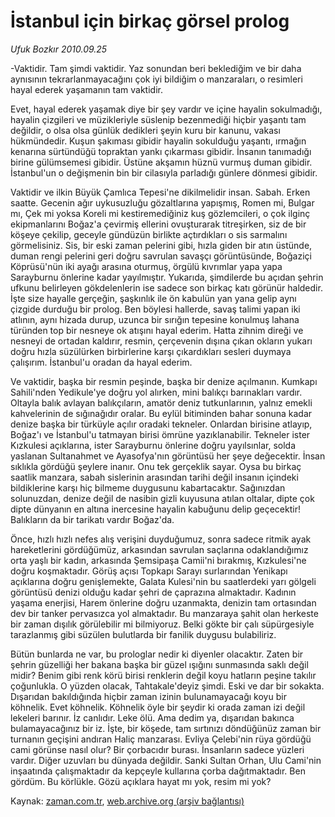 # İstanbul için birkaç görsel prolog

*Ufuk Bozkır 2010.09.25*

<td class="news-spot">
<p>-Vaktidir. Tam şimdi vaktidir. Yaz sonundan beri beklediğim ve bir daha aynısının tekrarlanmayacağını çok iyi bildiğim o manzaraları, o resimleri hayal ederek yaşamanın tam vaktidir.</p>
<p><p> Evet, hayal ederek yaşamak diye bir şey vardır ve içine hayalin sokulmadığı, hayalin çizgileri ve müzikleriyle süslenip bezenmediği hiçbir yaşantı tam değildir, o olsa olsa günlük dedikleri şeyin kuru bir kanunu, vakası hükmündedir. Kuşun şakıması gibidir hayalin sokulduğu yaşantı, ırmağın kenarına sürtündüğü topraktan yankı çıkarması gibidir. İnsanın tanımadığı birine gülümsemesi gibidir. Üstüne akşamın hüznü vurmuş duman gibidir. İstanbul'un o değişmenin bin bir cilasıyla parladığı günlere dönmesi gibidir.
<p>Vaktidir ve ilkin Büyük Çamlıca Tepesi'ne dikilmelidir insan. Sabah. Erken saatte. Gecenin ağır uykusuzluğu gözaltlarına yapışmış, Romen mi, Bulgar mı, Çek mi yoksa Koreli mi kestiremediğiniz kuş gözlemcileri, o çok ilginç ekipmanlarını Boğaz'a çevirmiş ellerini ovuşturarak titreşirken, siz de bir köşeye çekilip, geceyle gündüzün birlikte açtırdıkları o sis sarmalını görmelisiniz. Sis, bir eski zaman pelerini gibi, hızla giden bir atın üstünde, duman rengi pelerini geri doğru savrulan savaşçı görüntüsünde, Boğaziçi Köprüsü'nün iki ayağı arasına oturmuş, örgülü kıvrımlar yapa yapa Sarayburnu önlerine kadar yayılmıştır. Yukarıda, şimdilerde bu açıdan şehrin ufkunu belirleyen gökdelenlerin ise sadece son birkaç katı görünür haldedir. İşte size hayalle gerçeğin, şaşkınlık ile ön kabulün yan yana gelip aynı çizgide durduğu bir prolog. Ben böylesi hallerde, savaş talimi yapan iki atlının, aynı hizada durup, uzunca bir sırığın tepesine konulmuş lahana türünden top bir nesneye ok atışını hayal ederim. Hatta zihnim direği ve nesneyi de ortadan kaldırır, resmin, çerçevenin dışına çıkan okların yukarı doğru hızla süzülürken birbirlerine karşı çıkardıkları sesleri duymaya çalışırım. İstanbul'u oradan da hayal ederim.
<p>Ve vaktidir, başka bir resmin peşinde, başka bir denize açılmanın. Kumkapı Sahili'nden Yedikule'ye doğru yol alırken, mini balıkçı barınakları vardır. Oltayla balık avlayan balıkçıların, amatör deniz tutkunlarının, yalnız emekli kahvelerinin de sığınağıdır oralar. Bu eylül bitiminden bahar sonuna kadar denize başka bir türküyle açılır oradaki tekneler. Onlardan birisine atlayıp, Boğaz'ı ve İstanbul'u tatmayan birisi ömrüne yazıklanabilir. Tekneler ister Kızkulesi açıklarına, ister Sarayburnu önlerine doğru yayılsınlar, solda yaslanan Sultanahmet ve Ayasofya'nın görüntüsü her şeye değecektir. İnsan sıklıkla gördüğü şeylere inanır. Onu tek gerçeklik sayar. Oysa bu birkaç saatlik manzara, sabah sislerinin arasından tarihi değil insanın içindeki bildiklerine karşı hiç bilmeme duygusunu kabartacaktır. Sağınızdan solunuzdan, denize değil de nasibin gizli kuyusuna atılan oltalar, dipte çok dipte dünyanın en altına inercesine hayalin kabuğunu delip geçecektir! Balıkların da bir tarikatı vardır Boğaz'da.
<p>Önce, hızlı hızlı nefes alış verişini duyduğumuz, sonra sadece ritmik ayak hareketlerini gördüğümüz, arkasından savrulan saçlarına odaklandığımız orta yaşlı bir kadın, arkasında Şemsipaşa Camii'ni bırakmış, Kızkulesi'ne doğru koşmaktadır. Görüş açısı Topkapı Sarayı surlarından Yenikapı açıklarına doğru genişlemekte, Galata Kulesi'nin bu saatlerdeki yarı gölgeli görüntüsü denizi olduğu kadar şehri de çaprazına almaktadır. Kadının yaşama enerjisi, Harem önlerine doğru uzanmakta, denizin tam ortasından dev bir tanker pervasızca yol almaktadır. Bu manzaraya şahit olan herkeste bir zaman dışılık görülebilir mi bilmiyoruz. Belki gökte bir çalı süpürgesiyle tarazlanmış gibi süzülen bulutlarda bir fanilik duygusu bulabiliriz.
<p>Bütün bunlarda ne var, bu prologlar nedir ki diyenler olacaktır. Zaten bir şehrin güzelliği her bakana başka bir güzel ışığını sunmasında saklı değil midir? Benim gibi renk körü birisi renklerin değil koyu hatların peşine takılır çoğunlukla. O yüzden olacak, Tahtakale'deyiz şimdi. Eski ve dar bir sokakta. Dışarıdan bakıldığında hiçbir zaman izinin bulunamayacağı koyu bir köhnelik. Evet köhnelik. Köhnelik öyle bir şeydir ki orada zaman izi değil lekeleri barınır. İz canlıdır. Leke ölü. Ama dedim ya, dışarıdan bakınca bulamayacağınız bir iz. İşte, bir köşede, tam sırtınızı döndüğünüz zaman bir turnanın geçişini andıran Haliç manzarası. Evliya Çelebi'nin rüya gördüğü cami görünse nasıl olur? Bir çorbacıdır burası. İnsanların sadece yüzleri vardır. Diğer uzuvları bu dünyada değildir. Sanki Sultan Orhan, Ulu Cami'nin inşaatında çalışmaktadır da kepçeyle kullarına çorba dağıtmaktadır. Ben gördüm. Bu körlükle. Gözü açıklara hayat mı yok, resim mi yok? </p>
<a href="http://web.archive.org/web/20101130200420/mailto: u.bozkir@zaman.com.tr">
</a></p></p></p></p></p></td>

Kaynak: [zaman.com.tr](http://zaman.com.tr/yazar.do?yazino=1031596), [web.archive.org (arşiv bağlantısı)](http://web.archive.org/web/20101130200420/http://zaman.com.tr/yazar.do?yazino=1031596)
